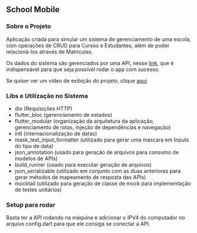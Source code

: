 ## School Mobile


### Sobre o Projeto

Aplicação criada para simular um sistema de gerenciamento de uma escola, com operações de CRUD para Cursos e Estudantes, além de poder relacioná-los através de Matrículas.

Os dados do sistema são gerenciados por uma API, nesse [link](https://github.com/guilhermeqmaia/school_erp_api), que é indispensável para que seja possível rodar o app com sucesso.

Se quiser ver um vídeo de exibição do projeto, clique [aqui](https://www.loom.com/share/bedda397356046caaaf9c9da2bba7540?sid=32ac272a-8132-4f1a-b9b0-96383403aaf9)

### Libs e Utilização no Sistema

- dio (Requisições HTTP)
- flutter_bloc (gerenciamento de estados)
- flutter_modular (organização da arquitetura da aplicação, gerenciamento de rotas, injeção de dependências e navegação)
- intl (internacionalização de datas)
- mask_text_input_formatter (utilizado para gerar uma máscara em Inputs do tipo de data)
- json_annotation (usado para geração de arquivos para consumo de modelos de APIs)
- build_runner (usado para executar geração de arquivos)
- json_serializable (utilizado em conjunto com as duas anteriores para gerar métodos de mapeamento de resposta das APIs)
- mocktail (utilizado para geração de classe de mock para implementação de testes unitários)

### Setup para rodar

Basta ter a API rodando na máquina e adicionar o IPV4 do computador no arquivo config.dart para que ele consiga se conectar a API.
